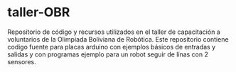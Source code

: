 # taller-OBR
Repositorio de código y recursos utilizados en el taller de capacitación a voluntarios de la Olimpiada Boliviana de Robótica.
Este repositorio contiene codigo fuente para placas arduino con ejemplos básicos de entradas y salidas y con programas ejemplo para un robot seguir de línas con 2 sensores.

